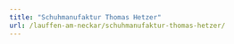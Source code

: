 ```yaml
---
title: "Schuhmanufaktur Thomas Hetzer"
url: /lauffen-am-neckar/schuhmanufaktur-thomas-hetzer/
---
```


